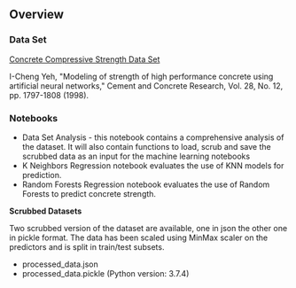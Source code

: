 ## Overview

### Data Set

[Concrete Compressive Strength Data Set](https://archive.ics.uci.edu/ml/datasets/Concrete+Compressive+Strength)


I-Cheng Yeh, "Modeling of strength of high performance concrete using artificial neural networks," Cement and Concrete Research, Vol. 28, No. 12, pp. 1797-1808 (1998).

### Notebooks

- Data Set Analysis - this notebook contains a comprehensive analysis of the dataset. It will also contain functions to load, scrub and save the scrubbed data as an input for the machine learning notebooks
- K Neighbors Regression notebook evaluates the use of KNN models for prediction.
- Random Forests Regression notebook evaluates the use of Random Forests to predict concrete strength.

**Scrubbed Datasets**

Two scrubbed version of the dataset are available, one in json the other one in pickle format. The data has been scaled using MinMax scaler on the predictors and is split in train/test subsets.

- processed_data.json
- processed_data.pickle (Python version: 3.7.4)